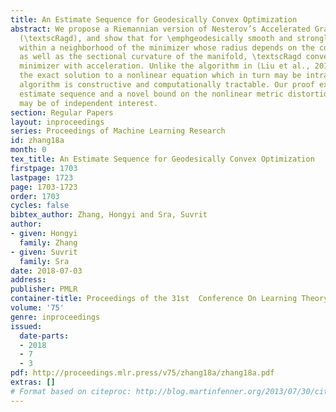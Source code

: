 ```yaml
---
title: An Estimate Sequence for Geodesically Convex Optimization
abstract: We propose a Riemannian version of Nesterov’s Accelerated Gradient algorithm
  (\textscRagd), and show that for \emphgeodesically smooth and strongly convex problems,
  within a neighborhood of the minimizer whose radius depends on the condition number
  as well as the sectional curvature of the manifold, \textscRagd converges to the
  minimizer with acceleration. Unlike the algorithm in (Liu et al., 2017) that requires
  the exact solution to a nonlinear equation which in turn may be intractable, our
  algorithm is constructive and computationally tractable. Our proof exploits a new
  estimate sequence and a novel bound on the nonlinear metric distortion, both ideas
  may be of independent interest.
section: Regular Papers
layout: inproceedings
series: Proceedings of Machine Learning Research
id: zhang18a
month: 0
tex_title: An Estimate Sequence for Geodesically Convex Optimization
firstpage: 1703
lastpage: 1723
page: 1703-1723
order: 1703
cycles: false
bibtex_author: Zhang, Hongyi and Sra, Suvrit
author:
- given: Hongyi
  family: Zhang
- given: Suvrit
  family: Sra
date: 2018-07-03
address: 
publisher: PMLR
container-title: Proceedings of the 31st  Conference On Learning Theory
volume: '75'
genre: inproceedings
issued:
  date-parts:
  - 2018
  - 7
  - 3
pdf: http://proceedings.mlr.press/v75/zhang18a/zhang18a.pdf
extras: []
# Format based on citeproc: http://blog.martinfenner.org/2013/07/30/citeproc-yaml-for-bibliographies/
---
```

